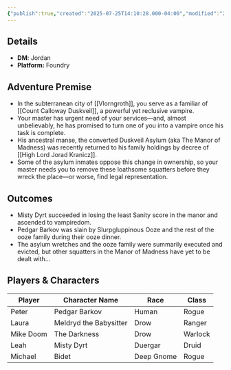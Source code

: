 ```yaml
---
{"publish":true,"created":"2025-07-25T14:10:28.000-04:00","modified":"2025-07-27T17:15:24.264-04:00","published":"2025-07-27T17:15:24.264-04:00","cssclasses":"","DM":"Jordan","Players":["Peter","Laura","Mike Doom","Leah","Michael"],"Platform":"Foundry"}
---
```


## Details
- **DM**: Jordan
- **Platform:** Foundry

## Adventure Premise
- In the subterranean city of [[Vlorngroth]], you serve as a familiar of [[Count Calloway Duskveil]], a powerful yet reclusive vampire.
- Your master has urgent need of your services—and, almost unbelievably, he has promised to turn one of you into a vampire once his task is complete.
- His ancestral manse, the converted Duskveil Asylum (aka The Manor of Madness) was recently returned to his family holdings by decree of [[High Lord Jorad Kranicz]].
- Some of the asylum inmates oppose this change in ownership, so your master needs you to remove these loathsome squatters before they wreck the place—or worse, find legal representation.

## Outcomes
- Misty Dyrt succeeded in losing the least Sanity score in the manor and ascended to vampiredom.
- Pedgar Barkov was slain by Slurpgluppinous Ooze and the rest of the ooze family during their ooze dinner.
- The asylum wretches and the ooze family were summarily executed and evicted, but other squatters in the Manor of Madness have yet to be dealt with…

## Players & Characters
| Player              | Character Name         | Race       | Class   |
| ------------------- | ---------------------- | ---------- | ------- |
| Peter | Pedgar Barkov          | Human      | Rogue   |
| Laura | Meldryd the Babysitter | Drow       | Ranger  |
| Mike Doom | The Darkness           | Drow       | Warlock |
| Leah | Misty Dyrt             | Duergar    | Druid   |
| Michael | Bidet                  | Deep Gnome | Rogue   |

